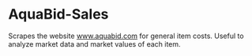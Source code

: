 # AquaBid-Sales
Scrapes the website www.aquabid.com for general item costs. Useful to analyze market data and market values of each item.

